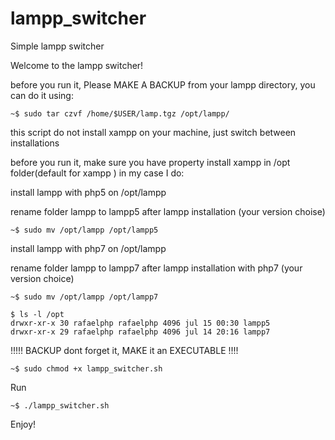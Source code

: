 # lampp_switcher
Simple lampp switcher 

Welcome to the lampp switcher!

before you run it, Please MAKE A BACKUP from your lampp directory, you can do it using:

`~$ sudo tar czvf /home/$USER/lamp.tgz /opt/lampp/`

this script do not install xampp on your machine, just switch between installations

before you run it, make sure you have property install xampp in /opt folder(default for xampp ) in my case I do:

install lampp with php5 on /opt/lampp

rename folder lampp to lampp5 after lampp installation (your version choise)

`~$ sudo mv /opt/lampp /opt/lampp5`

install lampp with php7 on /opt/lampp

rename folder lampp to lampp7 after lampp installation with php7 (your version choice)

`~$ sudo mv /opt/lampp /opt/lampp7`

    $ ls -l /opt
    drwxr-xr-x 30 rafaelphp rafaelphp 4096 jul 15 00:30 lampp5
    drwxr-xr-x 29 rafaelphp rafaelphp 4096 jul 14 20:16 lampp7

!!!!! BACKUP dont forget it, MAKE it an EXECUTABLE !!!!

`~$ sudo chmod +x lampp_switcher.sh`

Run

`~$ ./lampp_switcher.sh`

Enjoy!
